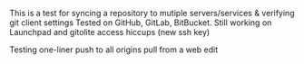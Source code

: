 This is a test for syncing a repository to mutiple servers/services & verifying git client settings
Tested on GitHub, GitLab, BitBucket. Still working on Launchpad and gitolite access hiccups (new ssh key)

Testing one-liner push to all origins
pull from a web edit
